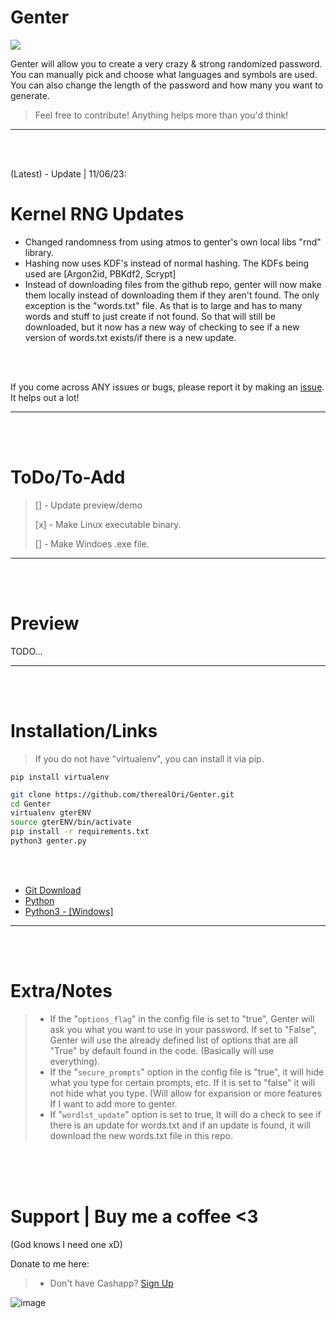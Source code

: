# Genter
![](https://img.shields.io/badge/Coded%20By%20Human-100%25-brightgreen)

Genter will allow you to create a very crazy & strong randomized password.
You can manually pick and choose what languages and symbols are used. You can also change the length of the password and how many you want to generate. 
> Feel free to contribute! Anything helps more than you'd think!
__ __

<br>
<br>

(Latest) - Update | 11/06/23:
# Kernel RNG Updates
- Changed randomness from using atmos to genter's own local libs "rnd" library.
- Hashing now uses KDF's instead of normal hashing. The KDFs being used are [Argon2id, PBKdf2,  Scrypt]
- Instead of downloading files from the github repo, genter will now make them locally instead of downloading them if they aren't found. The only exception is the "words.txt" file. As that is to large and has to many words and stuff to just create if not found. So that will still be downloaded, but it now has a new way of checking to see if a new version of words.txt exists/if there is a new update.

<br>
<br>

If you come across ANY issues or bugs, please report it by making an [issue](https://github.com/therealOri/Genter/issues). It helps out a lot!
__ __

<br>
<br>

# ToDo/To-Add
> [] - Update preview/demo
> 
> [x] - Make Linux executable binary.
> 
> [] - Make Windoes .exe file.
__ __

<br />
<br />

# Preview
TODO...
__ __




<br />
<br />

# Installation/Links

> If you do not have "virtualenv", you can install it via pip.
```mkd
pip install virtualenv
```

```zsh
git clone https://github.com/therealOri/Genter.git
cd Genter
virtualenv gterENV
source gterENV/bin/activate
pip install -r requirements.txt
python3 genter.py
```

<br />
<br />

- [Git Download](https://git-scm.com/downloads)
- [Python](https://www.python.org/downloads/)
- [Python3 - [Windows]](https://www.python.org/ftp/python/3.11.5/python-3.11.5-amd64.exe)
__ __


<br />
<br />


# Extra/Notes
> - If the "`options_flag`" in the config file is set to "true", Genter will ask you what you want to use in your password. If set to "False", Genter will use the already defined list of options that are all "True" by default found in the code. (Basically will use everything).
> - If the "`secure_prompts`" option in the config file is "true", it will hide what you type for certain prompts, etc. If it is set to "false" it will not hide what you type. (Will allow for expansion or more features If I want to add more to genter.
> - If "`wordlst_update`" option is set to true, It will do a check to see if there is an update for words.txt and if an update is found, it will download the new words.txt file in this repo.


<br />
<br />
<br />

# Support  |  Buy me a coffee <3
(God knows I need one xD)

Donate to me here:
> - Don't have Cashapp? [Sign Up](https://cash.app/app/TKWGCRT)

![image](https://user-images.githubusercontent.com/45724082/158000721-33c00c3e-68bb-4ee3-a2ae-aefa549cfb33.png)
